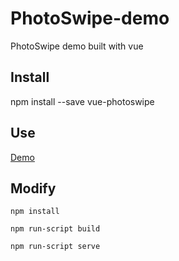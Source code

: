 # PhotoSwipe-demo
PhotoSwipe demo built with vue

## Install

npm install --save vue-photoswipe


## Use

[Demo](https://github.com/ymyang/vue-photoswipe-demo)

## Modify

`npm install`

`npm run-script build`

`npm run-script serve`